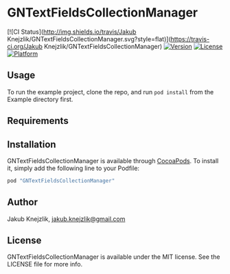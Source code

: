 # GNTextFieldsCollectionManager

[![CI Status](http://img.shields.io/travis/Jakub Knejzlik/GNTextFieldsCollectionManager.svg?style=flat)](https://travis-ci.org/Jakub Knejzlik/GNTextFieldsCollectionManager)
[![Version](https://img.shields.io/cocoapods/v/GNTextFieldsCollectionManager.svg?style=flat)](http://cocoapods.org/pods/GNTextFieldsCollectionManager)
[![License](https://img.shields.io/cocoapods/l/GNTextFieldsCollectionManager.svg?style=flat)](http://cocoapods.org/pods/GNTextFieldsCollectionManager)
[![Platform](https://img.shields.io/cocoapods/p/GNTextFieldsCollectionManager.svg?style=flat)](http://cocoapods.org/pods/GNTextFieldsCollectionManager)

## Usage

To run the example project, clone the repo, and run `pod install` from the Example directory first.

## Requirements

## Installation

GNTextFieldsCollectionManager is available through [CocoaPods](http://cocoapods.org). To install
it, simply add the following line to your Podfile:

```ruby
pod "GNTextFieldsCollectionManager"
```

## Author

Jakub Knejzlik, jakub.knejzlik@gmail.com

## License

GNTextFieldsCollectionManager is available under the MIT license. See the LICENSE file for more info.
